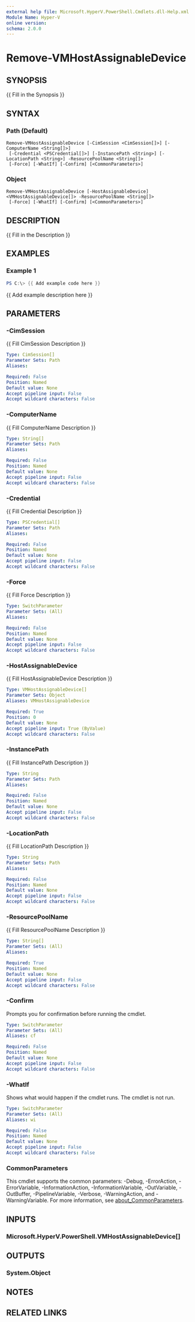 ```yaml
---
external help file: Microsoft.HyperV.PowerShell.Cmdlets.dll-Help.xml
Module Name: Hyper-V
online version:
schema: 2.0.0
---
```


# Remove-VMHostAssignableDevice

## SYNOPSIS
{{ Fill in the Synopsis }}

## SYNTAX

### Path (Default)
```
Remove-VMHostAssignableDevice [-CimSession <CimSession[]>] [-ComputerName <String[]>]
 [-Credential <PSCredential[]>] [-InstancePath <String>] [-LocationPath <String>] -ResourcePoolName <String[]>
 [-Force] [-WhatIf] [-Confirm] [<CommonParameters>]
```

### Object
```
Remove-VMHostAssignableDevice [-HostAssignableDevice] <VMHostAssignableDevice[]> -ResourcePoolName <String[]>
 [-Force] [-WhatIf] [-Confirm] [<CommonParameters>]
```

## DESCRIPTION
{{ Fill in the Description }}

## EXAMPLES

### Example 1
```powershell
PS C:\> {{ Add example code here }}
```

{{ Add example description here }}

## PARAMETERS

### -CimSession
{{ Fill CimSession Description }}

```yaml
Type: CimSession[]
Parameter Sets: Path
Aliases:

Required: False
Position: Named
Default value: None
Accept pipeline input: False
Accept wildcard characters: False
```

### -ComputerName
{{ Fill ComputerName Description }}

```yaml
Type: String[]
Parameter Sets: Path
Aliases:

Required: False
Position: Named
Default value: None
Accept pipeline input: False
Accept wildcard characters: False
```

### -Credential
{{ Fill Credential Description }}

```yaml
Type: PSCredential[]
Parameter Sets: Path
Aliases:

Required: False
Position: Named
Default value: None
Accept pipeline input: False
Accept wildcard characters: False
```

### -Force
{{ Fill Force Description }}

```yaml
Type: SwitchParameter
Parameter Sets: (All)
Aliases:

Required: False
Position: Named
Default value: None
Accept pipeline input: False
Accept wildcard characters: False
```

### -HostAssignableDevice
{{ Fill HostAssignableDevice Description }}

```yaml
Type: VMHostAssignableDevice[]
Parameter Sets: Object
Aliases: VMHostAssignableDevice

Required: True
Position: 0
Default value: None
Accept pipeline input: True (ByValue)
Accept wildcard characters: False
```

### -InstancePath
{{ Fill InstancePath Description }}

```yaml
Type: String
Parameter Sets: Path
Aliases:

Required: False
Position: Named
Default value: None
Accept pipeline input: False
Accept wildcard characters: False
```

### -LocationPath
{{ Fill LocationPath Description }}

```yaml
Type: String
Parameter Sets: Path
Aliases:

Required: False
Position: Named
Default value: None
Accept pipeline input: False
Accept wildcard characters: False
```

### -ResourcePoolName
{{ Fill ResourcePoolName Description }}

```yaml
Type: String[]
Parameter Sets: (All)
Aliases:

Required: True
Position: Named
Default value: None
Accept pipeline input: False
Accept wildcard characters: False
```

### -Confirm
Prompts you for confirmation before running the cmdlet.

```yaml
Type: SwitchParameter
Parameter Sets: (All)
Aliases: cf

Required: False
Position: Named
Default value: None
Accept pipeline input: False
Accept wildcard characters: False
```

### -WhatIf
Shows what would happen if the cmdlet runs.
The cmdlet is not run.

```yaml
Type: SwitchParameter
Parameter Sets: (All)
Aliases: wi

Required: False
Position: Named
Default value: None
Accept pipeline input: False
Accept wildcard characters: False
```

### CommonParameters
This cmdlet supports the common parameters: -Debug, -ErrorAction, -ErrorVariable, -InformationAction, -InformationVariable, -OutVariable, -OutBuffer, -PipelineVariable, -Verbose, -WarningAction, and -WarningVariable. For more information, see [about_CommonParameters](http://go.microsoft.com/fwlink/?LinkID=113216).

## INPUTS

### Microsoft.HyperV.PowerShell.VMHostAssignableDevice[]

## OUTPUTS

### System.Object
## NOTES

## RELATED LINKS
